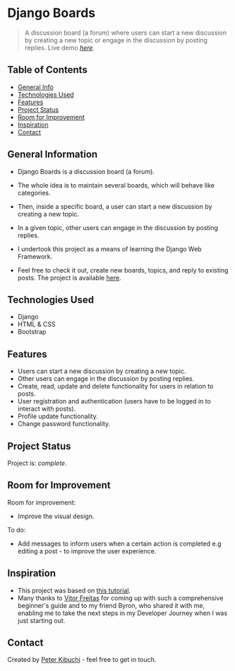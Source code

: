 # Django Boards
> A discussion board (a forum) where users can start a new discussion by creating a new topic or engage in the discussion by posting replies.
> Live demo [_here_](https://django-boards-unchained.herokuapp.com/).

## Table of Contents
* [General Info](#general-information)
* [Technologies Used](#technologies-used)
* [Features](#features)
* [Project Status](#project-status)
* [Room for Improvement](#room-for-improvement)
* [Inspiration](#inspiration)
* [Contact](#contact)
<!-- * [Setup](#setup) -->


## General Information
- Django Boards is a discussion board (a forum).
- The whole idea is to maintain several boards, which will behave like categories.
- Then, inside a specific board, a user can start a new discussion by creating a new topic.
- In a given topic, other users can engage in the discussion by posting replies.
- I undertook this project as a means of learning the Django Web Framework.

- Feel free to check it out, create new boards, topics, and reply to existing posts. The project is available [here](https://django-boards-unchained.herokuapp.com/).



## Technologies Used
- Django
- HTML & CSS
- Bootstrap


## Features
- Users can start a new discussion by creating a new topic.
- Other users can engage in the discussion by posting replies.
- Create, read, update and delete functionality for users in relation to posts.
- User registration and authentication (users have to be logged in to interact with posts).
- Profile update functionality.
- Change password functionality.


<!-- ## Setup
What are the project requirements/dependencies? Where are they listed? A requirements.txt or a Pipfile.lock file perhaps? Where is it located?

Proceed to describe how to install / setup one's local environment / get started with the project.
Provide a link to the demo version here as well. -->

## Project Status
Project is:  _complete_.


## Room for Improvement
Room for improvement:
- Improve the visual design.

To do:
- Add messages to inform users when a certain action is completed e.g editing a post - to improve the user experience.


## Inspiration
- This project was based on [this tutorial](https://simpleisbetterthancomplex.com/series/beginners-guide/1.11/).
- Many thanks to [Vitor Freitas](https://github.com/vitorfs) for coming up with such a comprehensive beginner's guide and to my friend Byron, who shared it with me, enabling me to take the next steps in my Developer Journey when I was just starting out.


## Contact
Created by [Peter Kibuchi](https://peterkibuchi.com) - feel free to get in touch.
